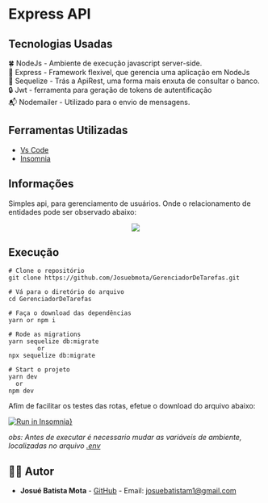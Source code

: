 # Express API

## Tecnologias Usadas
🍀 NodeJs  - Ambiente de execução javascript server-side. <br>
🚤 Express -  Framework flexivel, que gerencia uma aplicação em NodeJs <br>
📮 Sequelize  - Trás a ApiRest, uma forma mais enxuta de consultar o banco. <br>
🔒  Jwt - ferramenta para geração de tokens de autentificação <br>
📬 Nodemailer - Utilizado para o envio de mensagens. <br> 

## Ferramentas Utilizadas
- [Vs Code](https://code.visualstudio.com/)
- [Insomnia](https://insomnia.rest/download/)

## Informações
Simples api, para gerenciamento de usuários. Onde o relacionamento de entidades pode ser observado abaixo:

<p align="center">
  <img src="https://user-images.githubusercontent.com/34459397/86523280-70ed3680-be40-11ea-993c-d181f160f1e2.png">
</p>

## Execução
```
# Clone o repositório
git clone https://github.com/Josuebmota/GerenciadorDeTarefas.git

# Vá para o diretório do arquivo
cd GerenciadorDeTarefas

# Faça o download das dependências
yarn or npm i

# Rode as migrations
yarn sequelize db:migrate
        or
npx sequelize db:migrate

# Start o projeto
yarn dev
  or
npm dev
```
Afim de facilitar os testes das rotas, efetue o download do arquivo abaixo:

[![Run in Insomnia}](https://insomnia.rest/images/run.svg)](https://insomnia.rest/run/?label=GerenciadorDeTarefas&uri=https%3A%2F%2Fgithub.com%2FJosuebmota%2FGerenciadorDeTarefas%2Fblob%2Fmaster%2FInsomnia.json)

*obs: Antes de executar é necessario mudar as variáveis de ambiente, localizadas no arquivo [.env](https://github.com/Josuebmota/ApiCadastroUser/blob/master/.env)*

## 👨‍💻 [](<[https://github.com/Josuebmota/GerenciadorDeTarefas.git](https://github.com/Josuebmota/GerenciadorDeTarefas.git)#autor>)Autor

- **Josué Batista Mota** - [GitHub](https://github.com/Josuebmota) - Email: [josuebatistam1@gmail.com](mailto:josuebatistam1@gmail.com)
